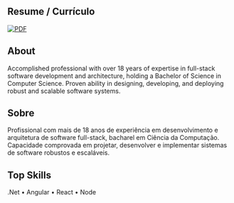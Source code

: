 ## Resume / Currículo
[![PDF](https://img.shields.io/badge/PDF-1f6feb.svg?style=for-the-badge)](https://bit.ly/3YgNcsm)

## About

Accomplished professional with over 18 years of expertise in full-stack software development and architecture, holding a Bachelor of Science in Computer Science. Proven ability in designing, developing, and deploying robust and scalable software systems.

## Sobre

Profissional com mais de 18 anos de experiência em desenvolvimento e arquitetura de software full-stack, bacharel em Ciência da Computação. Capacidade comprovada em projetar, desenvolver e implementar sistemas de software robustos e escaláveis.

## Top Skills

.Net • Angular • React • Node
